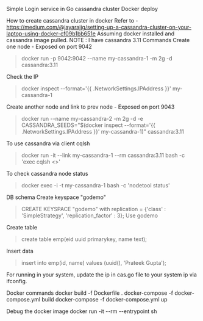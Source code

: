 Simple Login service in Go
cassandra cluster
Docker deploy

How to create cassandra cluster in docker
Refer to - https://medium.com/@jayarajjg/setting-up-a-cassandra-cluster-on-your-laptop-using-docker-cf09b1bb651e
Assuming docker installed and cassandra image pulled.
NOTE : I have cassandra 3.11
Commands
Create one node - Exposed on port 9042
> docker run -p 9042:9042  --name my-cassandra-1 -m 2g -d cassandra:3.11

Check the IP
> docker inspect --format='{{ .NetworkSettings.IPAddress }}' my-cassandra-1

Create another node and link to prev node - Exposed on port 9043
> docker run --name my-cassandra-2 -m 2g -d -e CASSANDRA_SEEDS="$(docker inspect --format='{{ .NetworkSettings.IPAddress }}' my-cassandra-1)" cassandra:3.11

To use cassandra via client cqlsh
> docker run -it --link my-cassandra-1 --rm cassandra:3.11 bash -c 'exec cqlsh <<IP>>'

To check cassandra node status
> docker exec -i -t my-cassandra-1 bash -c 'nodetool status'

DB schema
Create keyspace "godemo"
> CREATE KEYSPACE "godemo" with replication = {'class' : 'SimpleStrategy', 'replication_factor' : 3};
> Use godemo

Create table
> create table emp(eid uuid primarykey, name text);

Insert data
> insert into emp(id, name) values (uuid(), 'Prateek Gupta');

For running in your system, update the ip in cas.go file to your system ip via ifconfig.

Docker commands
docker build -f Dockerfile .
docker-compose -f docker-compose.yml build
docker-compose -f docker-compose.yml up

Debug the docker image
docker run -it --rm --entrypoint sh <image name>